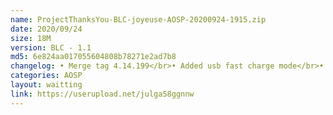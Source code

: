 ```yaml
---
name: ProjectThanksYou-BLC-joyeuse-AOSP-20200924-1915.zip
date: 2020/09/24
size: 18M
version: BLC - 1.1
md5: 6e824aa017055604808b78271e2ad7b8
changelog: • Merge tag 4.14.199</br>• Added usb fast charge mode</br>• Added devfreq boost driver</br>• Add more wakelocks to the default block list
categories: AOSP
layout: waitting
link: https://userupload.net/julga58ggnnw
---
```

